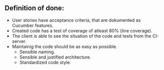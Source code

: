 ## Definition of done:

* User stories have acceptance criteria, that are dokumented as Cucumber features.
* Created code has a test of coverage of atleast 80% (line coverage).
* The client is able to see the situation of the code and tests from the CI-server.
* Maintainig the code should be as easy as possible.
    * Sensible naming.
    * Sensible and justified architecture.
    * Standardized code style.